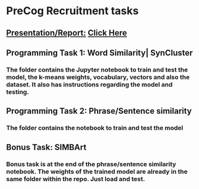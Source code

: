 # PreCog Recruitment tasks

## <ins>Presentation/Report:</ins> [Click Here](https://www.canva.com/design/DAF4FnAFa90/g-zJXlF7war6uQSxy4PLOw/edit?utm_content=DAF4FnAFa90&utm_campaign=designshare&utm_medium=link2&utm_source=sharebutton)

## Programming Task 1: Word Similarity| SynCluster
### The folder contains the Jupyter notebook to train and test the model, the k-means weights, vocabulary, vectors and also the dataset. It also has instructions regarding the model and testing.

## Programming Task 2: Phrase/Sentence similarity
### The folder contains the notebook to train and test the model

## Bonus Task: SIMBArt
### Bonus task is at the end of the phrase/sentence similarity notebook. The weights of the trained model are already in the same folder within the repo. Just load and test.
